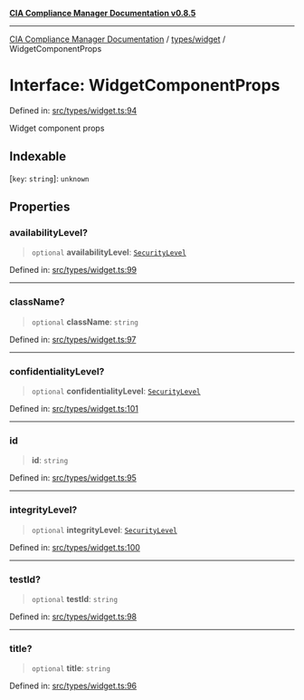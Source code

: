 [**CIA Compliance Manager Documentation v0.8.5**](../../../README.md)

***

[CIA Compliance Manager Documentation](../../../modules.md) / [types/widget](../README.md) / WidgetComponentProps

# Interface: WidgetComponentProps

Defined in: [src/types/widget.ts:94](https://github.com/Hack23/cia-compliance-manager/blob/3ae0301247f765ba03c8c0fe645db4718bb8af76/src/types/widget.ts#L94)

Widget component props

## Indexable

\[`key`: `string`\]: `unknown`

## Properties

### availabilityLevel?

> `optional` **availabilityLevel**: [`SecurityLevel`](../../cia/type-aliases/SecurityLevel.md)

Defined in: [src/types/widget.ts:99](https://github.com/Hack23/cia-compliance-manager/blob/3ae0301247f765ba03c8c0fe645db4718bb8af76/src/types/widget.ts#L99)

***

### className?

> `optional` **className**: `string`

Defined in: [src/types/widget.ts:97](https://github.com/Hack23/cia-compliance-manager/blob/3ae0301247f765ba03c8c0fe645db4718bb8af76/src/types/widget.ts#L97)

***

### confidentialityLevel?

> `optional` **confidentialityLevel**: [`SecurityLevel`](../../cia/type-aliases/SecurityLevel.md)

Defined in: [src/types/widget.ts:101](https://github.com/Hack23/cia-compliance-manager/blob/3ae0301247f765ba03c8c0fe645db4718bb8af76/src/types/widget.ts#L101)

***

### id

> **id**: `string`

Defined in: [src/types/widget.ts:95](https://github.com/Hack23/cia-compliance-manager/blob/3ae0301247f765ba03c8c0fe645db4718bb8af76/src/types/widget.ts#L95)

***

### integrityLevel?

> `optional` **integrityLevel**: [`SecurityLevel`](../../cia/type-aliases/SecurityLevel.md)

Defined in: [src/types/widget.ts:100](https://github.com/Hack23/cia-compliance-manager/blob/3ae0301247f765ba03c8c0fe645db4718bb8af76/src/types/widget.ts#L100)

***

### testId?

> `optional` **testId**: `string`

Defined in: [src/types/widget.ts:98](https://github.com/Hack23/cia-compliance-manager/blob/3ae0301247f765ba03c8c0fe645db4718bb8af76/src/types/widget.ts#L98)

***

### title?

> `optional` **title**: `string`

Defined in: [src/types/widget.ts:96](https://github.com/Hack23/cia-compliance-manager/blob/3ae0301247f765ba03c8c0fe645db4718bb8af76/src/types/widget.ts#L96)
